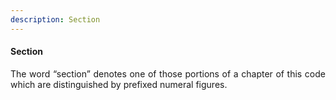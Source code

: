 ```yaml
---
description: Section
---
```


#### Section
<div style="text-align: justify">

The word “section” denotes one of those portions of a chapter of this code which are distinguished by prefixed numeral figures.

</div>
